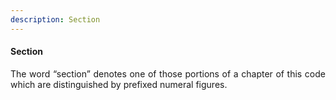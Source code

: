 ```yaml
---
description: Section
---
```


#### Section
<div style="text-align: justify">

The word “section” denotes one of those portions of a chapter of this code which are distinguished by prefixed numeral figures.

</div>
